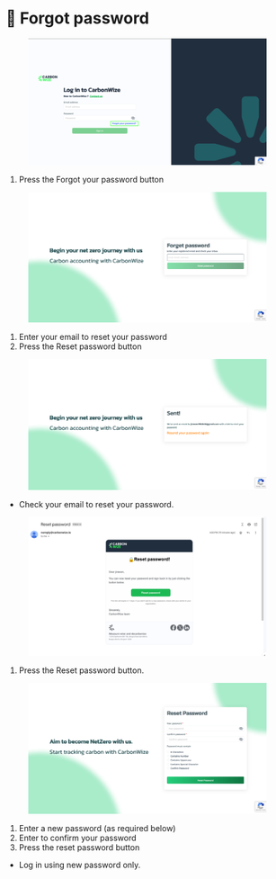 # 🔐 Forgot password

<figure><img src="../.gitbook/assets/image (4) (1) (1).png" alt=""><figcaption></figcaption></figure>

1. Press the Forgot your password button



<figure><img src="../.gitbook/assets/image (1) (1) (1) (1).png" alt=""><figcaption></figcaption></figure>

1. Enter your email to reset your password&#x20;
2. Press the Reset password button



<figure><img src="../.gitbook/assets/image (2) (1) (1) (1).png" alt=""><figcaption></figcaption></figure>

* Check your email to reset your password.



<figure><img src="../.gitbook/assets/image (3) (1) (1) (1).png" alt=""><figcaption></figcaption></figure>

1. Press the Reset password button.



<figure><img src="../.gitbook/assets/image (4) (1) (1) (1).png" alt=""><figcaption></figcaption></figure>

1. Enter a new password (as required below)
2. Enter to confirm your password
3. Press the reset password button

* Log in using new password only.
